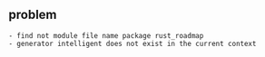 ## problem
    - find not module file name package rust_roadmap
    - generator intelligent does not exist in the current context